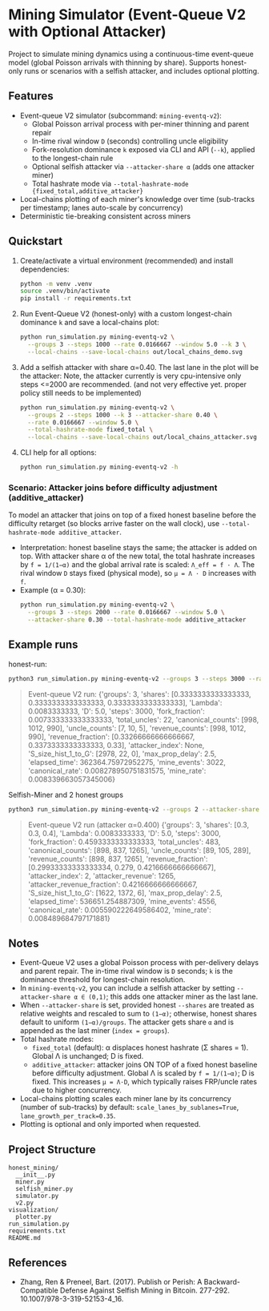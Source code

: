 # Mining Simulator (Event-Queue V2 with Optional Attacker)

Project to simulate mining dynamics using a continuous-time event-queue model (global Poisson arrivals with thinning by share). Supports honest-only runs or scenarios with a selfish attacker, and includes optional plotting.

## Features
- Event-queue V2 simulator (subcommand: `mining-eventq-v2`):
  - Global Poisson arrival process with per-miner thinning and parent repair
  - In-time rival window `D` (seconds) controlling uncle eligibility
  - Fork-resolution dominance `k` exposed via CLI and API (`--k`), applied to the longest-chain rule
  - Optional selfish attacker via `--attacker-share α` (adds one attacker miner)
  - Total hashrate mode via `--total-hashrate-mode {fixed_total,additive_attacker}`
- Local-chains plotting of each miner's knowledge over time (sub-tracks per timestamp; lanes auto-scale by concurrency)
- Deterministic tie-breaking consistent across miners

## Quickstart
1. Create/activate a virtual environment (recommended) and install dependencies:
   ```bash
   python -m venv .venv
   source .venv/bin/activate
   pip install -r requirements.txt
   ```
2. Run Event-Queue V2 (honest-only) with a custom longest-chain dominance `k` and save a local-chains plot:
   ```bash
   python run_simulation.py mining-eventq-v2 \
     --groups 3 --steps 1000 --rate 0.0166667 --window 5.0 --k 3 \
     --local-chains --save-local-chains out/local_chains_demo.svg
   ```
3. Add a selfish attacker with share α=0.40. The last lane in the plot will be the attacker:
   Note, the attacker currently is very cpu-intensive only steps <=2000 are recommended. (and not very effective yet. proper policy still needs to be implemented)
   ```bash
   python run_simulation.py mining-eventq-v2 \
     --groups 2 --steps 1000 --k 3 --attacker-share 0.40 \
     --rate 0.0166667 --window 5.0 \
     --total-hashrate-mode fixed_total \
     --local-chains --save-local-chains out/local_chains_attacker.svg
   ```
4. CLI help for all options:
   ```bash
   python run_simulation.py mining-eventq-v2 -h
   ```

### Scenario: Attacker joins before difficulty adjustment (additive_attacker)

To model an attacker that joins on top of a fixed honest baseline before the difficulty retarget (so blocks arrive faster on the wall clock), use `--total-hashrate-mode additive_attacker`.

- Interpretation: honest baseline stays the same; the attacker is added on top. With attacker share α of the new total, the total hashrate increases by `f = 1/(1−α)` and the global arrival rate is scaled: `Λ_eff = f · Λ`. The rival window `D` stays fixed (physical mode), so `μ = Λ · D` increases with `f`.
- Example (α = 0.30):
  ```bash
  python run_simulation.py mining-eventq-v2 \
    --groups 3 --steps 2000 --rate 0.0166667 --window 5.0 \
    --attacker-share 0.30 --total-hashrate-mode additive_attacker
  ```

## Example runs
honest-run:
   ```bash
   python3 run_simulation.py mining-eventq-v2 --groups 3 --steps 3000 --rate 0.0083333333 --window 5.0 --k 3 --seed 42`
   ```
> Event-queue V2 run:
> {'groups': 3, 'shares': \[0.3333333333333333, 0.3333333333333333, 0.3333333333333333\], 'Lambda': 0.0083333333, 'D': 5.0, 'steps': 3000, 
>  'fork\_fraction': 0.007333333333333333, 'total\_uncles': 22, 'canonical\_counts': \[998, 1012, 990\], 'uncle\_counts': \[7, 10, 5\], 
>  'revenue\_counts': \[998, 1012, 990\], 'revenue\_fraction': \[0.33266666666666667, 0.3373333333333333, 0.33\], 'attacker\_index': None, 
>  'S\_size\_hist\_1\_to\_G': \[2978, 22, 0\], 'max\_prop\_delay': 2.5, 'elapsed\_time': 362364.75972952275, 'mine\_events': 3022, 
>  'canonical\_rate': 0.008278950751831575, 'mine\_rate': 0.008339663057345006}

Selfish-Miner and 2 honest groups
   ```bash
   python3 run_simulation.py mining-eventq-v2 --groups 2 --attacker-share 0.4 --steps 3000 --rate 0.0083333333 --window 5.0 --k 3 --seed 42`
   ```

> Event-queue V2 run (attacker α=0.400)
> {'groups': 3, 'shares': \[0.3, 0.3, 0.4\], 'Lambda': 0.0083333333, 'D': 5.0, 'steps': 3000, 
>  'fork\_fraction': 0.4593333333333333, 'total\_uncles': 483, 'canonical\_counts': \[898, 837, 1265\], 'uncle\_counts': \[89, 105, 289\], 
>   'revenue\_counts': \[898, 837, 1265\], 'revenue\_fraction': \[0.29933333333333334, 0.279, 0.4216666666666667\], 
>   'attacker\_index': 2, 'attacker\_revenue': 1265, 'attacker\_revenue\_fraction': 0.4216666666666667, 
>   'S\_size\_hist\_1\_to\_G': \[1622, 1372, 6\], 'max\_prop\_delay': 2.5, 'elapsed\_time': 536651.254887309, 'mine\_events': 4556, 
>   'canonical\_rate': 0.005590222649586402, 'mine\_rate': 0.008489684797171881}

## Notes
- Event-Queue V2 uses a global Poisson process with per-delivery delays and parent repair. The in-time rival window is `D` seconds; `k` is the dominance threshold for longest-chain resolution.
- In `mining-eventq-v2`, you can include a selfish attacker by setting `--attacker-share α ∈ (0,1)`; this adds one attacker miner as the last lane.
- When `--attacker-share` is set, provided honest `--shares` are treated as relative weights and rescaled to sum to `(1−α)`; otherwise, honest shares default to uniform `(1−α)/groups`. The attacker gets share `α` and is appended as the last miner (`index = groups`).
- Total hashrate modes:
  - `fixed_total` (default): α displaces honest hashrate (Σ shares = 1). Global Λ is unchanged; D is fixed.
  - `additive_attacker`: attacker joins ON TOP of a fixed honest baseline before difficulty adjustment. Global Λ is scaled by `f = 1/(1−α)`; D is fixed. This increases `μ = Λ·D`, which typically raises FRP/uncle rates due to higher concurrency.
- Local-chains plotting scales each miner lane by its concurrency (number of sub-tracks) by default: `scale_lanes_by_sublanes=True`, `lane_growth_per_track=0.35`. 
- Plotting is optional and only imported when requested.

## Project Structure
```
honest_mining/
  __init__.py
  miner.py
  selfish_miner.py
  simulator.py
  v2.py
visualization/
  plotter.py
run_simulation.py
requirements.txt
README.md
```

## References
- Zhang, Ren & Preneel, Bart. (2017). Publish or Perish: A Backward-Compatible Defense Against Selfish Mining in Bitcoin. 277-292. 10.1007/978-3-319-52153-4_16.

